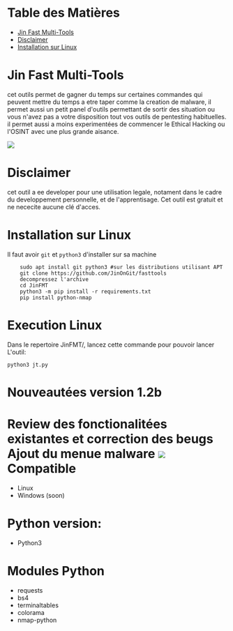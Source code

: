 Table des Matières
=

* [Jin Fast Multi-Tools](#Jin-Fast-Multi-Tools)
* [Disclaimer](#Disclaimer)
* [Installation sur Linux](#Installation-sur-Linux)

Jin Fast Multi-Tools
=

cet outils permet de gagner du temps sur certaines commandes qui peuvent mettre du temps a etre taper comme la creation de malware, il permet aussi un petit panel d'outils permettant de sortir des situation ou vous n'avez pas a votre disposition tout vos outils de pentesting habituelles. il permet aussi a moins experimentées de commencer le Ethical Hacking ou l'OSINT avec une plus grande aisance.

![](https://cdn.discordapp.com/attachments/768799213416218625/781194036581105696/jt.PNG)

Disclaimer
=
cet outil a ee developer pour une utilisation legale, notament dans le cadre du developpement personnelle, et de l'apprentisage. Cet outil est gratuit et ne nececite aucune clé d'acces.


Installation sur Linux
=
Il faut avoir `git` et `python3` d'installer sur sa machine
```
    sudo apt install git python3 #sur les distributions utilisant APT
    git clone https://github.com/JinOnGit/fasttools
    decompressez l'archive
    cd JinFMT
    python3 -m pip install -r requirements.txt
    pip install python-nmap
```    

Execution Linux
=
Dans le repertoire JinFMT/, lancez cette commande pour pouvoir lancer L'outil:
```
python3 jt.py
```
Nouveautées version 1.2b
=
Review des fonctionalitées existantes et correction des beugs
Ajout du menue malware
![](https://cdn.discordapp.com/attachments/768799213416218625/781577228420513862/Capture.PNG)
Compatible
=
- Linux
- Windows (soon)

Python version:
=
- Python3

Modules Python
=
- requests
- bs4
- terminaltables
- colorama
- nmap-python
